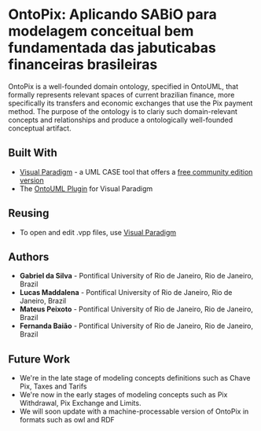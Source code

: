 # OntoPix: Aplicando SABiO para modelagem conceitual bem fundamentada das jabuticabas financeiras brasileiras

OntoPix is a well-founded domain ontology, specified in OntoUML, that formally represents relevant spaces of current brazilian finance, more specifically its transfers and economic exchanges that use the Pix payment method. The purpose of the ontology is to clariy such domain-relevant concepts and relationships and produce a ontologically well-founded conceptual artifact.

## Built With
* [Visual Paradigm](https://www.visual-paradigm.com) - a UML CASE tool that offers a [free community edition version](https://www.visual-paradigm.com/download/community.jsp)
* The [OntoUML Plugin](https://github.com/OntoUML/ontouml-vp-plugin) for Visual Paradigm

## Reusing
* To open and edit .vpp files, use [Visual Paradigm](https://www.visual-paradigm.com)

## Authors
* **Gabriel da Silva** - Pontifical University of Rio de Janeiro, Rio de Janeiro, Brazil
* **Lucas Maddalena** - Pontifical University of Rio de Janeiro, Rio de Janeiro, Brazil
* **Mateus Peixoto** - Pontifical University of Rio de Janeiro, Rio de Janeiro, Brazil
* **Fernanda Baião** - Pontifical University of Rio de Janeiro, Rio de Janeiro, Brazil

## Future Work
* We're in the late stage of modeling concepts definitions such as Chave Pix, Taxes and Tarifs
* We're now in the early stages of modeling concepts such as Pix Withdrawal, Pix Exchange and Limits.
* We will soon update with a machine-processable version of OntoPix in formats such as owl and RDF

  
